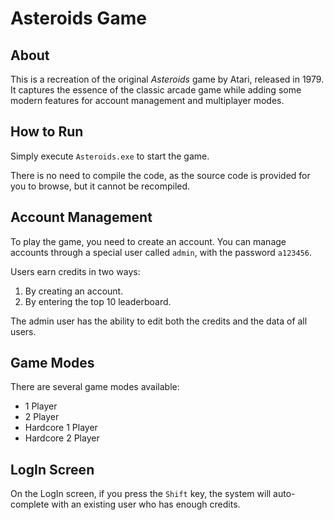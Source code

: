 # Asteroids Game

## About
This is a recreation of the original *Asteroids* game by Atari, released in 1979. It captures the essence of the classic arcade game while adding some modern features for account management and multiplayer modes.

## How to Run
Simply execute `Asteroids.exe` to start the game.

There is no need to compile the code, as the source code is provided for you to browse, but it cannot be recompiled.

## Account Management
To play the game, you need to create an account. You can manage accounts through a special user called `admin`, with the password `a123456`. 

Users earn credits in two ways:
1. By creating an account.
2. By entering the top 10 leaderboard.

The admin user has the ability to edit both the credits and the data of all users.

## Game Modes
There are several game modes available:
- 1 Player
- 2 Player
- Hardcore 1 Player
- Hardcore 2 Player

## LogIn Screen
On the LogIn screen, if you press the `Shift` key, the system will auto-complete with an existing user who has enough credits.
